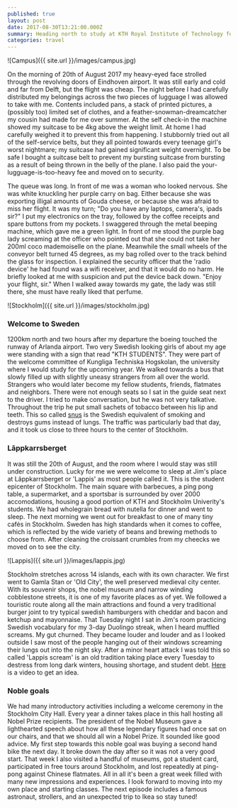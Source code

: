 ```yaml
---
published: true
layout: post
date: 2017-08-30T13:21:00.000Z
summary: Heading north to study at KTH Royal Institute of Technology for one year.
categories: travel
---
```

![Campus]({{ site.url }}/images/campus.jpg)

On the morning of 20th of August 2017 my heavy-eyed face strolled through the revolving doors of Eindhoven airport. It was still early and cold and far from Delft, but the flight was cheap. The night before I had carefully distributed my belongings across the two pieces of lugguage I was allowed to take with me. Contents included pans, a stack of printed pictures, a (possibly too) limited set of clothes, and a feather-snowman-dreamcatcher my cousin had made for me over summer. At the self check-in the machine showed my suitcase to be 4kg above the weight limit. At home I had carefully weighed it to prevent this from happening. I stubbornly tried out all of the self-service belts, but they all pointed towards every teenage girl's worst nightmare; my suitcase had gained significant weight overnight. To be safe I bought a suitcase belt to prevent my bursting suitcase from bursting as a result of being thrown in the belly of the plane. I also paid the your-lugguage-is-too-heavy fee and moved on to security.

The queue was long. In front of me was a woman who looked nervous. She was white knuckling her purple carry on bag. Either because she was exporting illigal amounts of Gouda cheese, or because she was afraid to miss her flight. It was my turn; "Do you have any laptops, camera's, ipads sir?" I put my electronics on the tray, followed by the coffee receipts and spare buttons from my pockets. I swaggered through the metal beeping machine, which gave me a green light. In front of me stood the purple bag lady screaming at the officer who pointed out that she could not take her 200ml coco mademoiselle on the plane. Meanwhile the small wheels of the conveyor belt turned 45 degrees, as my bag rolled over to the track behind the glass for inspection. I explained the security officer that the 'radio device' he had found was a wifi receiver, and that it would do no harm. He briefly looked at me with suspicion and put the device back down. "Enjoy your flight, sir." When I walked away towards my gate, the lady was still there, she must have really liked that perfume.

![Stockholm]({{ site.url }}/images/stockholm.jpg)

### Welcome to Sweden
1200km north and two hours after my departure the boeing touched the runway of Arlanda airport. Two very Swedish looking girls of about my age were standing with a sign that read "KTH STUDENTS". They were part of the welcome committee of Kungliga Techniska Hogskolan, the university where I would study for the upcoming year. We walked towards a bus that slowly filled up with slightly uneasy strangers from all over the world. Strangers who would later become my fellow students, friends, flatmates and neighbors. There were not enough seats so I sat in the guide seat next to the driver. I tried to make conversation, but he was not very talkative. Throughout the trip he put small sachets of tobacco between his lip and teeth. This so called [snus](https://en.wikipedia.org/wiki/Snus) is the Swedish equivalent of smoking and destroys gums instead of lungs. The traffic was particularly bad that day, and it took us close to three hours to the center of Stockholm.

### Lãppkarrsberget
It was still the 20th of August, and the room where I would stay was still under construction. Lucky for me we were welcome to sleep at Jim's place at Lãppkarrsberget or 'Lappis' as most people called it. This is the student epicenter of Stockholm. The main square with barbecues, a ping pong table, a supermarket, and a sportsbar is surrounded by over 2000 accomodations, housing a good portion of KTH and Stockholm Univerity's students. We had wholegrain bread with nutella for dinner and went to sleep. The next morning we went out for breakfast to one of many tiny cafés in Stockholm. Sweden has high standards when it comes to coffee, which is reflected by the wide variety of beans and brewing methods to choose from. After cleaning the croissant crumbles from my cheecks we moved on to see the city.

![Lappis]({{ site.url }}/images/lappis.jpg)

Stockholm stretches across 14 islands, each with its own character. We first went to Gamla Stan or 'Old City', the well preserved medieval city center. With its souvenir shops, the nobel museum and narrow winding cobblestone streets, it is one of my favorite places as of yet. We followed a touristic route along all the main attractions and found a very traditional burger joint to try typical swedish hamburgers with cheddar and bacon and ketchup and mayonnaise. That Tuesday night I sat in Jim's room practicing Swedish vocabulary for my 3-day Duolingo streak, when I heard muffled screams. My gut churned. They became louder and louder and as I looked outside I saw most of the people hanging out of their windows screaming their lungs out into the night sky. After a minor heart attack I was told this so called 'Lappis scream' is an old tradition taking place every Tuesday to destress from long dark winters, housing shortage, and student debt. [Here](https://www.youtube.com/watch?v=C_rttgtyigc) is a video to get an idea.

### Noble goals
We had many introductory activities including a welcome ceremony in the Stockholm City Hall. Every year a dinner takes place in this hall hosting all Nobel Prize recipients. The president of the Nobel Museum gave a lighthearted speech about how all these legendary figures had once sat on our chairs, and that we should all win a Nobel Prize. It sounded like good advice. My first step towards this noble goal was buying a second hand bike the next day. It broke down the day after so it was not a very good start. That week I also visited a handful of museums, got a student card, participated in free tours around Stockholm, and lost repeatedly at ping-pong against Chinese flatmates. All in all it's been a great week filled with many new impressions and experiences. I look forward to moving into my own place and starting classes. The next episode includes a famous astronaut, strollers, and an unexpected trip to Ikea so stay tuned!
